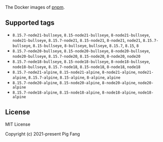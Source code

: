 The Docker images of [pnpm](https://pnpm.io).

## Supported tags

- `8.15.7-node21-bullseye`, `8.15-node21-bullseye`, `8-node21-bullseye`, `node21-bullseye`, `8.15.7-node21`, `8.15-node21`, `8-node21`, `node21`, `8.15.7-bullseye`, `8.15-bullseye`, `8-bullseye`, `bullseye`, `8.15.7`, `8.15`, `8`
- `8.15.7-node20-bullseye`, `8.15-node20-bullseye`, `8-node20-bullseye`, `node20-bullseye`, `8.15.7-node20`, `8.15-node20`, `8-node20`, `node20`
- `8.15.7-node18-bullseye`, `8.15-node18-bullseye`, `8-node18-bullseye`, `node18-bullseye`, `8.15.7-node18`, `8.15-node18`, `8-node18`, `node18`
- `8.15.7-node21-alpine`, `8.15-node21-alpine`, `8-node21-alpine`, `node21-alpine`, `8.15.7-alpine`, `8.15-alpine`, `8-alpine`, `alpine`
- `8.15.7-node20-alpine`, `8.15-node20-alpine`, `8-node20-alpine`, `node20-alpine`
- `8.15.7-node18-alpine`, `8.15-node18-alpine`, `8-node18-alpine`, `node18-alpine`

## License

MIT License

Copyright (c) 2021-present Pig Fang
